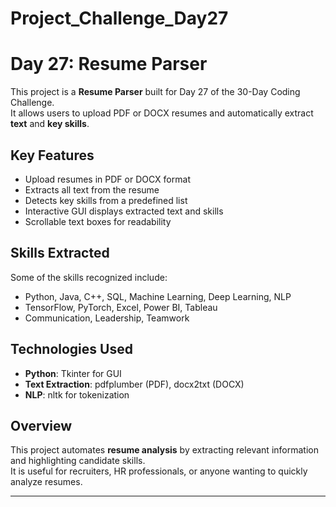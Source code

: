 # Project_Challenge_Day27

# Day 27: Resume Parser

This project is a **Resume Parser** built for Day 27 of the 30-Day Coding Challenge.  
It allows users to upload PDF or DOCX resumes and automatically extract **text** and **key skills**.

## Key Features
- Upload resumes in PDF or DOCX format
- Extracts all text from the resume
- Detects key skills from a predefined list
- Interactive GUI displays extracted text and skills
- Scrollable text boxes for readability

## Skills Extracted
Some of the skills recognized include:
- Python, Java, C++, SQL, Machine Learning, Deep Learning, NLP
- TensorFlow, PyTorch, Excel, Power BI, Tableau
- Communication, Leadership, Teamwork

## Technologies Used
- **Python**: Tkinter for GUI  
- **Text Extraction**: pdfplumber (PDF), docx2txt (DOCX)  
- **NLP**: nltk for tokenization  

## Overview
This project automates **resume analysis** by extracting relevant information and highlighting candidate skills.  
It is useful for recruiters, HR professionals, or anyone wanting to quickly analyze resumes.

---
